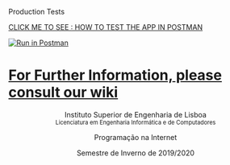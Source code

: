 Production Tests

[CLICK ME TO SEE : HOW TO TEST THE APP IN POSTMAN](https://github.com/RodrasSilva/PI-1920i-LI52D-G05/wiki/How-To-Run-Postman-Tests)

[![Run in Postman](https://run.pstmn.io/button.svg)](https://app.getpostman.com/run-collection/81a88c746e0f1e61a92f)

# [For Further Information, please consult our wiki](https://github.com/RodrasSilva/PI-1920i-LI52D-G05/wiki)

<div style="text-align: center">
Instituto Superior de Engenharia de Lisboa

<div style="font-size: 80%">Licenciatura em Engenharia Informática e de Computadores</div>

Programação na Internet

Semestre de Inverno de 2019/2020 
</div>
